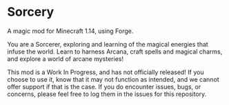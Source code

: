 # Sorcery
A magic mod  for Minecraft 1.14, using Forge.

You are a Sorcerer, exploring and learning of the magical energies that infuse the world. Learn to harness Arcana, craft spells and magical charms, and explore a world of arcane mysteries!

This mod is a Work In Progress, and has not officially released! If you choose to use it, know that it may not function as intended, and we cannot offer support if that is the case. If you do encounter issues, bugs, or concerns, please feel free to log them in the issues for this repository.

